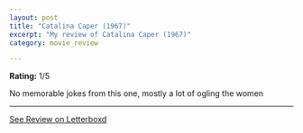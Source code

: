 ```yaml
---
layout: post
title: "Catalina Caper (1967)"
excerpt: "My review of Catalina Caper (1967)"
category: movie_review

---
```


**Rating:** 1/5

No memorable jokes from this one, mostly a lot of ogling the women

<hr>

[See Review on Letterboxd](https://boxd.it/4pFIzt)
